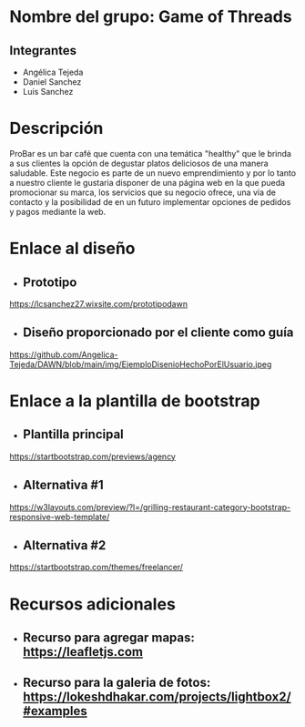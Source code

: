 # Nombre del grupo: Game of Threads

## Integrantes

- Angélica Tejeda
- Daniel Sanchez 
- Luis Sanchez

# Descripción

  ProBar es un bar café que cuenta con una temática "healthy" que le brinda a sus clientes 
  la opción de degustar platos deliciosos de una manera saludable. Este negocio es parte de un nuevo
  emprendimiento y por lo tanto a nuestro cliente le gustaria disponer de una página web 
  en la que pueda promocionar su marca, los servicios que su negocio ofrece, una vía de contacto y la posibilidad de 
  en un futuro implementar opciones de pedidos y pagos mediante la web.

# Enlace al diseño

- ## Prototipo
https://lcsanchez27.wixsite.com/prototipodawn

- ## Diseño proporcionado por el cliente como guía
https://github.com/Angelica-Tejeda/DAWN/blob/main/img/EjemploDisenioHechoPorElUsuario.jpeg


# Enlace a la plantilla de bootstrap

- ## Plantilla principal
https://startbootstrap.com/previews/agency


- ## Alternativa #1
https://w3layouts.com/preview/?l=/grilling-restaurant-category-bootstrap-responsive-web-template/


- ## Alternativa #2
https://startbootstrap.com/themes/freelancer/

# Recursos adicionales

  - ## Recurso para agregar mapas: https://leafletjs.com
  - ## Recurso para la galeria de fotos: https://lokeshdhakar.com/projects/lightbox2/#examples
